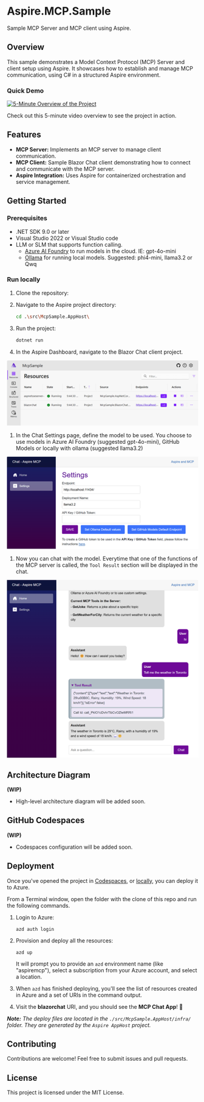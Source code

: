 # Aspire.MCP.Sample

Sample MCP Server and MCP client using Aspire.

## Overview

This sample demonstrates a Model Context Protocol (MCP) Server and client setup using Aspire. It showcases how to establish and manage MCP communication, using C# in a structured Aspire environment.

### Quick Demo

[![5-Minute Overview of the Project](https://img.youtube.com/vi/2holzbob1_I/0.jpg)](https://www.youtube.com/watch?v=2holzbob1_I)

Check out this 5-minute video overview to see the project in action.


## Features

- **MCP Server:** Implements an MCP server to manage client communication.
- **MCP Client:** Sample Blazor Chat client demonstrating how to connect and communicate with the MCP server.
- **Aspire Integration:** Uses Aspire for containerized orchestration and service management.

## Getting Started

### Prerequisites

- .NET SDK 9.0 or later  
- Visual Studio 2022 or Visual Studio code
- LLM or SLM that supports function calling.
	- [Azure AI Foundry](https://ai.azure.com) to run models in the cloud. IE: gpt-4o-mini
	- [Ollama](https://ollama.com/) for running local models. Suggested: phi4-mini, llama3.2 or Qwq

### Run locally

1. Clone the repository:

1. Navigate to the Aspire project directory:

   ```bash
   cd .\src\McpSample.AppHost\
   ```

1. Run the project:
   ```bash
   dotnet run
   ```

1. In the Aspire Dashboard, navigate to the Blazor Chat client project.

![Aspire Dashboard](./images/20AspireDashboard.png)

1. In the Chat Settings page, define the model to be used. You choose to use models in Azure AI Foundry (suggested gpt-4o-mini), GitHub Models or locally with ollama (suggested llama3.2)

![Chat Settings](./images/25ChatSettings.png)

1. Now you can chat with the model. Everytime that one of the functions of the MCP server is called, the `Tool Result` section will be displayed in the chat.

![Chat Demo](./images/28ChatDemo.png)

## Architecture Diagram

**(WIP)**
- High-level architecture diagram will be added soon.

## GitHub Codespaces

**(WIP)**
- Codespaces configuration will be added soon.

## Deployment

Once you've opened the project in [Codespaces](#github-codespaces), or [locally](#run-locally), you can deploy it to Azure.

From a Terminal window, open the folder with the clone of this repo and run the following commands.

1. Login to Azure:

    ```shell
    azd auth login
    ```

1. Provision and deploy all the resources:

    ```shell
    azd up
    ```

    It will prompt you to provide an `azd` environment name (like "aspiremcp"), select a subscription from your Azure account, and select a location.

1. When `azd` has finished deploying, you'll see the list of resources created in Azure and a set of URIs in the command output.

1. Visit the **blazorchat** URI, and you should see the **MCP Chat App**! 🎉

***Note:** The deploy files are located in the `./src/McpSample.AppHost/infra/` folder. They are generated by the `Aspire AppHost` project.*

## Contributing
Contributions are welcome! Feel free to submit issues and pull requests.

## License
This project is licensed under the MIT License.